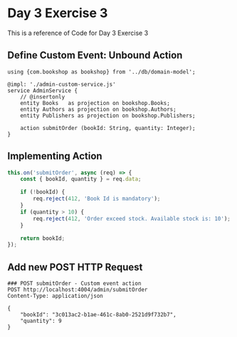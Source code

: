 # Day 3 Exercise 3
This is a reference of Code for Day 3 Exercise 3

## Define Custom Event: Unbound Action
```cds
using {com.bookshop as bookshop} from '../db/domain-model';

@impl: './admin-custom-service.js' 
service AdminService {
    // @insertonly
    entity Books   as projection on bookshop.Books;
    entity Authors as projection on bookshop.Authors;
    entity Publishers as projection on bookshop.Publishers;

    action submitOrder (bookId: String, quantity: Integer);
}
```

## Implementing Action
```js
this.on('submitOrder', async (req) => {
    const { bookId, quantity } = req.data;

    if (!bookId) {
        req.reject(412, 'Book Id is mandatory');
    }
    if (quantity > 10) {
        req.reject(412, 'Order exceed stock. Available stock is: 10');
    }

    return bookId;
});
```

## Add new POST HTTP Request
```http
### POST submitOrder - Custom event action
POST http://localhost:4004/admin/submitOrder
Content-Type: application/json

{
    "bookId": "3c013ac2-b1ae-461c-8ab0-2521d9f732b7",
    "quantity": 9
}
```




